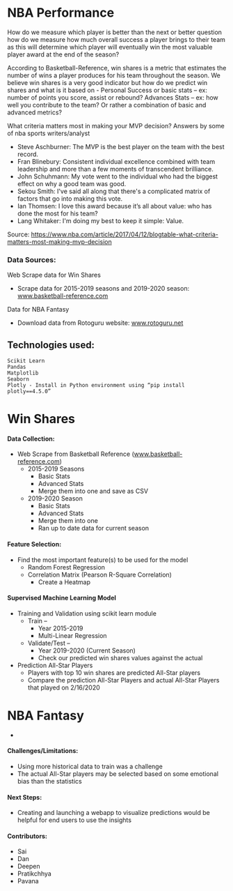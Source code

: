 # NBA Performance

How do we measure which player is better than the next or better question how do we measure how much overall success a player brings to their team as this will determine which player will eventually win the most valuable player award at the end of the season?

According to Basketball-Reference, win shares is a metric that estimates the number of wins a player produces for his team throughout the season. We believe win shares is a very good indicator but how do we predict win shares and what is it based on - Personal Success or basic stats – ex: number of points you score, assist or rebound? Advances Stats – ex: how well you contribute to the team? Or rather a combination of basic and advanced metrics?

What criteria matters most in making your MVP decision? Answers by some of nba sports writers/analyst
  - Steve Aschburner: The MVP is the best player on the team with the best record.
  - Fran Blinebury: Consistent individual excellence combined with team leadership and more than a few moments of transcendent brilliance.
  - John Schuhmann: My vote went to the individual who had the biggest effect on why a good team was good.
   - Sekou Smith: I've said all along that there's a complicated matrix of factors that go into making this vote.
   - Ian Thomsen: I love this award because it’s all about value: who has done the most for his team?
  - Lang Whitaker: I'm doing my best to keep it simple: Value.

Source: https://www.nba.com/article/2017/04/12/blogtable-what-criteria-matters-most-making-mvp-decision


### Data Sources:

Web Scrape data for Win Shares
- Scrape data for 2015-2019 seasons and 2019-2020 season: www.basketball-reference.com

Data for NBA Fantasy
- Download data from Rotoguru website: www.rotoguru.net

## Technologies used:
```
Scikit Learn
Pandas
Matplotlib
Seaborn
Plotly - Install in Python environment using “pip install plotly==4.5.0”

```

# Win Shares

#### Data Collection:
  * Web Scrape from Basketball Reference (www.basketball-reference.com)
    * 2015-2019 Seasons
      * Basic Stats
      * Advanced Stats
      * Merge them into one and save as CSV
    * 2019-2020 Season
      * Basic Stats
      * Advanced Stats
      * Merge them into one
      * Ran up to date data for current season 

#### Feature Selection:

  * Find the most important feature(s) to be used for the model
    * Random Forest Regression
    * Correlation Matrix (Pearson R-Square Correlation)
      * Create a Heatmap

#### Supervised Machine Learning Model
  * Training and Validation using scikit learn module
    * Train –
      * Year 2015-2019
      * Multi-Linear Regression
    * Validate/Test –
      * Year 2019-2020 (Current Season)
      * Check our predicted win shares values against the actual
  * Prediction All-Star Players
    * Players with top 10 win shares are predicted All-Star players
    * Compare the prediction All-Star Players and actual All-Star Players that played on 2/16/2020


# NBA Fantasy
-

#### Challenges/Limitations:
  * Using more historical data to train was a challenge 
  * The actual All-Star players may be selected based on some emotional bias than the statistics

  
#### Next Steps:
  * Creating and launching a webapp to visualize predictions would be helpful for end users to use the insights
  
    
#### Contributors:
  * Sai
  * Dan
  * Deepen
  * Pratikchhya
  * Pavana
